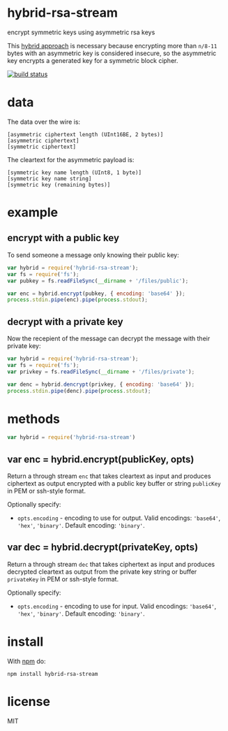 # hybrid-rsa-stream

encrypt symmetric keys using asymmetric rsa keys 

This [hybrid approach](http://www.cs.rochester.edu/~brown/Crypto/assts/projects/hybrid/hybrid.html)
is necessary because encrypting more than `n/8-11` bytes with an asymmetric
key is considered insecure, so the asymmetric key encrypts a generated key for a
symmetric block cipher.

[![build status](https://secure.travis-ci.org/substack/hybrid-rsa-stream.png)](http://travis-ci.org/substack/hybrid-rsa-stream)

# data

The data over the wire is:

```
[asymmetric ciphertext length (UInt16BE, 2 bytes)]
[asymmetric ciphertext]
[symmetric ciphertext]
```

The cleartext for the asymmetric payload is:

```
[symmetric key name length (UInt8, 1 byte)]
[symmetric key name string]
[symmetric key (remaining bytes)]
```

# example

## encrypt with a public key

To send someone a message only knowing their public key:

``` js
var hybrid = require('hybrid-rsa-stream');
var fs = require('fs');
var pubkey = fs.readFileSync(__dirname + '/files/public');

var enc = hybrid.encrypt(pubkey, { encoding: 'base64' });
process.stdin.pipe(enc).pipe(process.stdout);
```

## decrypt with a private key

Now the recepient of the message can decrypt the message with their private
key:

``` js
var hybrid = require('hybrid-rsa-stream');
var fs = require('fs');
var privkey = fs.readFileSync(__dirname + '/files/private');

var denc = hybrid.dencrypt(privkey, { encoding: 'base64' });
process.stdin.pipe(denc).pipe(process.stdout);
```

# methods

``` js
var hybrid = require('hybrid-rsa-stream')
```

## var enc = hybrid.encrypt(publicKey, opts)

Return a through stream `enc` that takes cleartext as input and produces
ciphertext as output encrypted with a public key buffer or string `publicKey` in
PEM or ssh-style format.

Optionally specify:

* `opts.encoding` - encoding to use for output. Valid encodings: `'base64'`,
`'hex'`, `'binary'`. Default encoding: `'binary'`.

## var dec = hybrid.decrypt(privateKey, opts)

Return a through stream `dec` that takes ciphertext as input and produces
decrypted cleartext as output from the private key string or buffer `privateKey`
in PEM or ssh-style format.

Optionally specify:

* `opts.encoding` - encoding to use for input. Valid encodings: `'base64'`,
`'hex'`, `'binary'`. Default encoding: `'binary'`.

# install

With [npm](https://npmjs.org) do:

```
npm install hybrid-rsa-stream
```

# license

MIT
